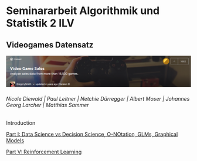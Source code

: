 
# Seminararbeit Algorithmik und Statistik 2 ILV
## Videogames Datensatz
![header](img/header.png)
###### Nicole Diewald | Paul Leitner | Netchie Dürregger | Albert Moser | Johannes Georg Larcher | Matthias Sammer


Introduction


[Part I: Data Science vs Decision Science, O-NOtation, GLMs, Graphical Models](DatavsDecision_ONot_GLMs.html)

[Part V: Reinforcement Learning](reinforcement_learning.html)
